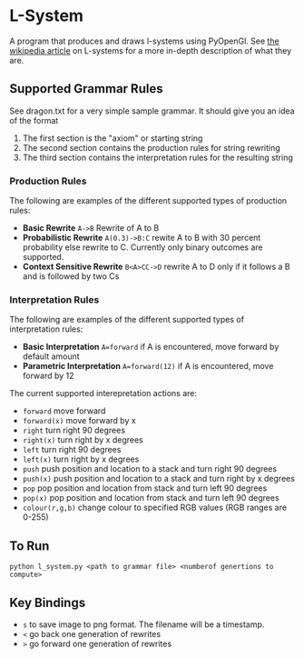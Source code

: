 # L-System
A program that produces and draws l-systems using PyOpenGl. See [the wikipedia article](https://en.wikipedia.org/wiki/L-system) 
on L-systems for a more in-depth description of what they are.

## Supported Grammar Rules
See dragon.txt for a very simple sample grammar. It should give you an idea of the format
1. The first section is the "axiom" or starting string
2. The second section contains the production rules for string rewriting
3. The third section contains the interpretation rules for the resulting string

### Production Rules
The following are examples of the different supported types of production rules:
* **Basic Rewrite** `A->B` Rewrite of A to B
* **Probabilistic Rewrite** `A(0.3)->B:C` rewite A to B with 30 percent probability else rewrite to C. 
Currently only binary outcomes are supported.
* **Context Sensitive Rewrite** `B<A>CC->D` rewrite A to D only if it follows a B and is followed by two Cs

### Interpretation Rules
The following are examples of the different supported types of interpretation rules:
* **Basic Interpretation** `A=forward` if A is encountered, move forward by default amount
* **Parametric Interpretation** `A=forward(12)` if A is encountered, move forward by 12

The current supported interepretation actions are:
* `forward` move forward
* `forward(x)` move forward by x
* `right` turn right 90 degrees
* `right(x)` turn right by x degrees
* `left` turn right 90 degrees
* `left(x)` turn right by x degrees
* `push` push position and location to a stack and turn right 90 degrees
* `push(x)` push position and location to a stack and turn right by x degrees
* `pop` pop position and location from stack and turn left 90 degrees
* `pop(x)` pop position and location from stack and turn left 90 degrees
* `colour(r,g,b)` change colour to specified RGB values (RGB ranges are 0-255)

## To Run
`python l_system.py <path to grammar file> <numberof genertions to compute>`

## Key Bindings
* `s` to save image to png format. The filename will be a timestamp.
* `<` go back one generation of rewrites
* `>` go forward one generation of rewrites

